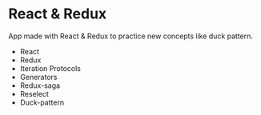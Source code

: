 # React & Redux

App made with React & Redux to practice new concepts like duck pattern.

- React
- Redux
- Iteration Protocols
- Generators
- Redux-saga
- Reselect
- Duck-pattern
